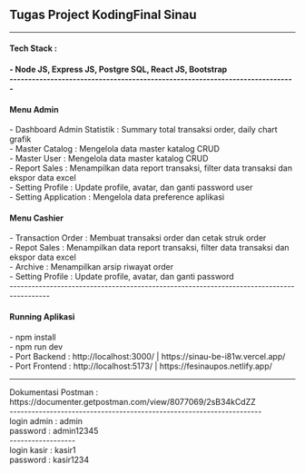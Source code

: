Tugas Project KodingFinal Sinau  <br>
----------------------------------------
---------------------------------------
<h4>Tech Stack : <h4> 
- Node JS, Express JS, Postgre SQL, React JS, Bootstrap <br>
-----------------------------------------------------------------------------
<h4> Menu Admin </h4>
<span>- Dashboard Admin Statistik :</span> Summary total transaksi order, daily chart grafik  </div>
<div>- Master Catalog : Mengelola data master katalog CRUD </div>
<div>- Master User : Mengelola data master katalog CRUD </div>
<div>- Report Sales : Menampilkan data report transaksi, filter data transaksi dan ekspor data excel </div>
<div>- Setting Profile : Update profile, avatar, dan ganti password user </div>
<div>- Setting Application : Mengelola data preference aplikasi </div>

<h4>Menu Cashier</h4>
<div> - Transaction Order : Membuat transaksi order dan cetak struk order </div>
<div> - Repot Sales : Menampilkan data report transaksi, filter data transaksi dan ekspor data excel</div>
<div> - Archive : Menampilkan arsip riwayat order  </div>
<div> - Setting Profile : Update profile, avatar, dan ganti password  </div>
-----------------------------------------------------------------------------------------

<h4> Running Aplikasi </h4>
<div> - npm install</div>
<div> - npm run dev</div>
<div> - Port Backend : http://localhost:3000/ | https://sinau-be-i81w.vercel.app/ </div>
<div> - Port Frontend :  http://localhost:5173/ | https://fesinaupos.netlify.app/ </div>

----------------------------------------------------------------------

<div>Dokumentasi Postman :  https://documenter.getpostman.com/view/8077069/2sB34kCdZZ </div>
---------------------------------------------------------------------
<br/>
<div>  login admin : admin </div>
<div>  password : admin12345 </div>
------------------
<div>  login kasir : kasir1 </div>
<div>  password : kasir1234 </div>
